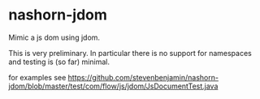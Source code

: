 nashorn-jdom
============

Mimic a js dom using jdom.

This is very preliminary. In particular there is no support for
namespaces and testing is (so far) minimal.

for examples see https://github.com/stevenbenjamin/nashorn-jdom/blob/master/test/com/flow/js/jdom/JsDocumentTest.java
